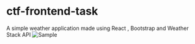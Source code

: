 # ctf-frontend-task
A simple weather application made using React , Bootstrap and Weather Stack API
![Sample](https://github.com/Sanjeev-Karthick/[ctf-frontend-task/blob/main/Sunshine%20Weather.jpg?raw=true)
